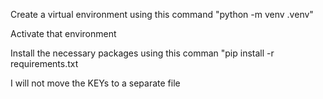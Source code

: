 Create a virtual environment using this command "python -m venv .venv"

Activate that environment

Install the necessary packages using this comman "pip install -r requirements.txt

I will not move the KEYs to a separate file
